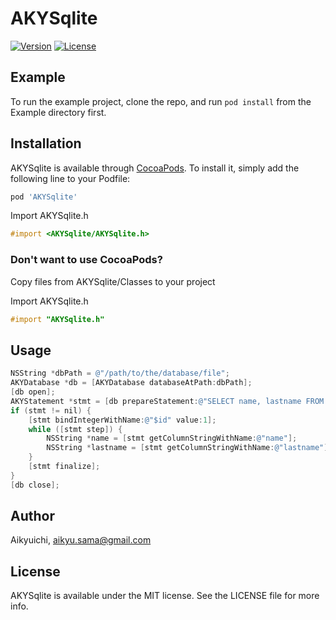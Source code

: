 # AKYSqlite

<!--[![CI Status](https://img.shields.io/travis/Aikyuichi/AKYSqlite.svg?style=flat)](https://travis-ci.org/Aikyuichi/AKYSqlite)-->
[![Version](https://img.shields.io/cocoapods/v/AKYSqlite.svg?style=flat)](https://cocoapods.org/pods/AKYSqlite)
[![License](https://img.shields.io/cocoapods/l/AKYSqlite.svg?style=flat)](https://cocoapods.org/pods/AKYSqlite)
<!-- [![Platform](https://img.shields.io/cocoapods/p/AKYSqlite.svg?style=flat)](https://cocoapods.org/pods/AKYSqlite) -->

## Example

To run the example project, clone the repo, and run `pod install` from the Example directory first.

## Installation

AKYSqlite is available through [CocoaPods](https://cocoapods.org). To install
it, simply add the following line to your Podfile:

```ruby
pod 'AKYSqlite'
```
Import AKYSqlite.h
```Objective-C
#import <AKYSqlite/AKYSqlite.h>
```

### Don't want to use CocoaPods?

Copy files from AKYSqlite/Classes to your project

Import AKYSqlite.h
```Objective-C
#import "AKYSqlite.h"
```
## Usage
```Objective-C
NSString *dbPath = @"/path/to/the/database/file";
AKYDatabase *db = [AKYDatabase databaseAtPath:dbPath];
[db open];
AKYStatement *stmt = [db prepareStatement:@"SELECT name, lastname FROM person WHERE person_id = $id"];
if (stmt != nil) {
    [stmt bindIntegerWithName:@"$id" value:1];
    while ([stmt step]) {
        NSString *name = [stmt getColumnStringWithName:@"name"];
        NSString *lastname = [stmt getColumnStringWithName:@"lastname"];
    }
    [stmt finalize];
}
[db close];
```

## Author

Aikyuichi, aikyu.sama@gmail.com

## License

AKYSqlite is available under the MIT license. See the LICENSE file for more info.